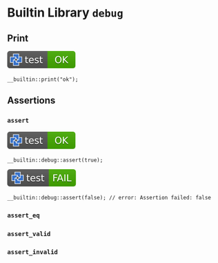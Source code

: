 # Builtin Library `debug`

## Print

[![test](.test/builtin_print.svg)](.test/builtin_print.log)

```µcad,builtin_print
__builtin::print("ok");
```

## Assertions

### `assert`

[![test](.test/builtin_debug_assert_true.svg)](.test/builtin_debug_assert_true.log)

```µcad,builtin_debug_assert_true
__builtin::debug::assert(true);
```

[![test](.test/builtin_debug_assert_false.svg)](.test/builtin_debug_assert_false.log)

```µcad,builtin_debug_assert_false#fail
__builtin::debug::assert(false); // error: Assertion failed: false
```

### `assert_eq`

### `assert_valid`

### `assert_invalid`
